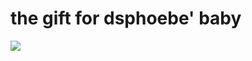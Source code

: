 # the gift for dsphoebe' baby

![](http://wx1.sinaimg.cn/large/5127613dly1fin3ar0v1mj20nv0jo7b3.jpg)
